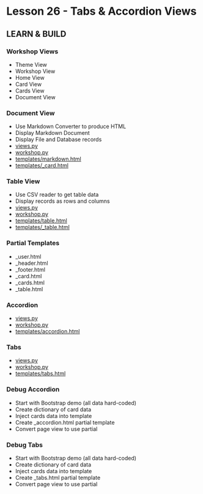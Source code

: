 # Lesson 26 - Tabs & Accordion Views

## LEARN & BUILD    

### Workshop Views
* Theme View
* Workshop View
* Home View
* Card View
* Cards View
* Document View


### Document View
* Use Markdown Converter to produce HTML
* Display Markdown Document
* Display File and Database records
* [views.py](https://github.com/Mark-Seaman/UNC-BACS-350/tree/master/demo/week11/Demo30/workshop/views.py)
* [workshop.py](https://github.com/Mark-Seaman/UNC-BACS-350/tree/master/demo/week11/Demo30/workshop/workshop.py)
* [templates/markdown.html](https://github.com/Mark-Seaman/UNC-BACS-350/tree/master/demo/week11/Demo30/templates/markdown.html)
* [templates/_card.html](https://github.com/Mark-Seaman/UNC-BACS-350/tree/master/demo/week11/Demo30/templates/_card.html)


### Table View
* Use CSV reader to get table data
* Display records as rows and columns
* [views.py](https://github.com/Mark-Seaman/UNC-BACS-350/tree/master/demo/week11/Demo31/workshop/views.py)
* [workshop.py](https://github.com/Mark-Seaman/UNC-BACS-350/tree/master/demo/week11/Demo31/workshop/workshop.py)
* [templates/table.html](https://github.com/Mark-Seaman/UNC-BACS-350/tree/master/demo/week11/Demo31/templates/table.html)
* [templates/_table.html](https://github.com/Mark-Seaman/UNC-BACS-350/tree/master/demo/week11/Demo31/templates/_table.html)


### Partial Templates
* _user.html
* _header.html
* _footer.html
* _card.html
* _cards.html
* _table.html


### Accordion
* [views.py](https://github.com/Mark-Seaman/UNC-BACS-350/tree/master/demo/week11/Demo32/workshop/views.py)
* [workshop.py](https://github.com/Mark-Seaman/UNC-BACS-350/tree/master/demo/week11/Demo32/workshop/workshop.py)
* [templates/accordion.html](https://github.com/Mark-Seaman/UNC-BACS-350/tree/master/demo/week11/Demo32/templates/accordion.html)


### Tabs
* [views.py](https://github.com/Mark-Seaman/UNC-BACS-350/tree/master/demo/week11/Demo32/workshop/views.py)
* [workshop.py](https://github.com/Mark-Seaman/UNC-BACS-350/tree/master/demo/week11/Demo32/workshop/workshop.py)
* [templates/tabs.html](https://github.com/Mark-Seaman/UNC-BACS-350/tree/master/demo/week11/Demo32/templates/tabs.html)


### Debug Accordion
* Start with Bootstrap demo (all data hard-coded)
* Create dictionary of card data
* Inject cards data into template
* Create _accordion.html partial template
* Convert page view to use partial


### Debug Tabs
* Start with Bootstrap demo (all data hard-coded)
* Create dictionary of card data
* Inject cards data into template
* Create _tabs.html partial template
* Convert page view to use partial



